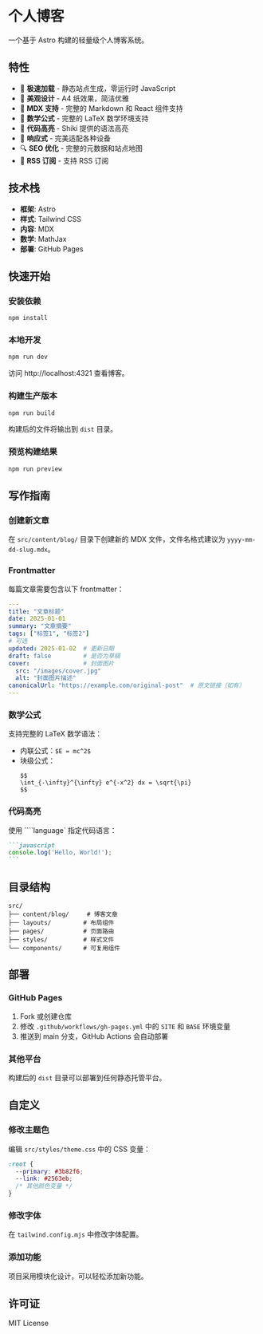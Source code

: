 # 个人博客

一个基于 Astro 构建的轻量级个人博客系统。

## 特性

- 🚀 **极速加载** - 静态站点生成，零运行时 JavaScript
- 🎨 **美观设计** - A4 纸效果，简洁优雅
- 📝 **MDX 支持** - 完整的 Markdown 和 React 组件支持
- 🧮 **数学公式** - 完整的 LaTeX 数学环境支持
- 🎯 **代码高亮** - Shiki 提供的语法高亮
- 📱 **响应式** - 完美适配各种设备
- 🔍 **SEO 优化** - 完整的元数据和站点地图
- 📡 **RSS 订阅** - 支持 RSS 订阅

## 技术栈

- **框架**: Astro
- **样式**: Tailwind CSS
- **内容**: MDX
- **数学**: MathJax
- **部署**: GitHub Pages

## 快速开始

### 安装依赖

```bash
npm install
```

### 本地开发

```bash
npm run dev
```

访问 http://localhost:4321 查看博客。

### 构建生产版本

```bash
npm run build
```

构建后的文件将输出到 `dist` 目录。

### 预览构建结果

```bash
npm run preview
```

## 写作指南

### 创建新文章

在 `src/content/blog/` 目录下创建新的 MDX 文件，文件名格式建议为 `yyyy-mm-dd-slug.mdx`。

### Frontmatter

每篇文章需要包含以下 frontmatter：

```yaml
---
title: "文章标题"
date: 2025-01-01
summary: "文章摘要"
tags: ["标签1", "标签2"]
# 可选
updated: 2025-01-02  # 更新日期
draft: false         # 是否为草稿
cover:               # 封面图片
  src: "/images/cover.jpg"
  alt: "封面图片描述"
canonicalUrl: "https://example.com/original-post"  # 原文链接（如有）
---
```

### 数学公式

支持完整的 LaTeX 数学语法：

- 内联公式：`$E = mc^2$`
- 块级公式：
  ```
  $$
  \int_{-\infty}^{\infty} e^{-x^2} dx = \sqrt{\pi}
  $$
  ```

### 代码高亮

使用 ````language` 指定代码语言：

````markdown
```javascript
console.log('Hello, World!');
```
````

## 目录结构

```
src/
├── content/blog/     # 博客文章
├── layouts/         # 布局组件
├── pages/           # 页面路由
├── styles/          # 样式文件
└── components/      # 可复用组件
```

## 部署

### GitHub Pages

1. Fork 或创建仓库
2. 修改 `.github/workflows/gh-pages.yml` 中的 `SITE` 和 `BASE` 环境变量
3. 推送到 main 分支，GitHub Actions 会自动部署

### 其他平台

构建后的 `dist` 目录可以部署到任何静态托管平台。

## 自定义

### 修改主题色

编辑 `src/styles/theme.css` 中的 CSS 变量：

```css
:root {
  --primary: #3b82f6;
  --link: #2563eb;
  /* 其他颜色变量 */
}
```

### 修改字体

在 `tailwind.config.mjs` 中修改字体配置。

### 添加功能

项目采用模块化设计，可以轻松添加新功能。

## 许可证

MIT License